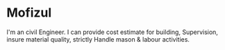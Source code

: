 # Mofizul
I'm an civil Engineer. I can provide cost estimate for building, Supervision, insure material quality, strictly Handle mason & labour activities. 

